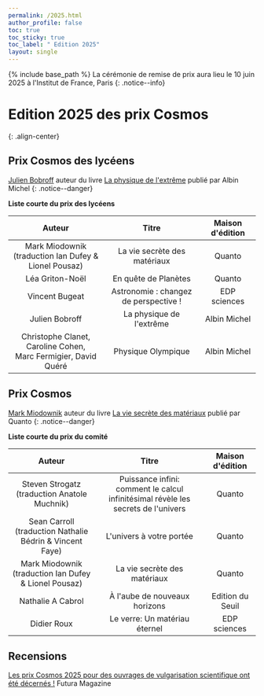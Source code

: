 ```yaml
---
permalink: /2025.html
author_profile: false
toc: true
toc_sticky: true
toc_label: " Edition 2025"
layout: single
---
```


{% include base_path %}
La cérémonie de remise de prix aura lieu le 10 juin 2025 à l'Institut de France, Paris
{: .notice--info}

# Edition 2025 des prix Cosmos #
{: .align-center}


## Prix Cosmos des lycéens

[Julien Bobroff](https://www.universite-paris-saclay.fr/julien-bobroff) auteur du livre  [La physique de l'extrême](https://www.albin-michel.fr/la-physique-de-lextreme-9782226490018) publié par Albin Michel
{: .notice--danger}

**Liste courte du prix des lycéens**


| Auteur | Titre | Maison d'édition|
|:------:|:----:|:-----------:|
| Mark Miodownik<br>(traduction Ian Dufey & Lionel Pousaz) | La vie secrète des matériaux | Quanto|
| Léa Griton-Noël| En quête de Planètes | Quanto|
| Vincent Bugeat| Astronomie : changez de perspective !| EDP sciences |
| Julien Bobroff| La physique de l'extrême| Albin Michel|
| Christophe Clanet, Caroline Cohen,<br> Marc Fermigier, David Quéré | Physique Olympique | Albin Michel|

## Prix Cosmos

[Mark Miodownik](https://www.markmiodownik.net) auteur du livre  [La vie secrète des matériaux](https://www.editionsquanto.org/produit/67/9782889155521/la-vie-secrete-des-materiaux-poche) publié par Quanto
{: .notice--danger}


**Liste courte du prix du comité**


| Auteur | Titre | Maison d'édition|
|:------:|:----:|:-----------:|
| Steven Strogatz<br>(traduction Anatole Muchnik)| Puissance infini:<br>comment le calcul infinitésimal révèle les secrets de l'univers |Quanto|
| Sean Carroll<br>(traduction Nathalie Bédrin &  Vincent Faye) | L'univers à votre portée |Quanto|
| Mark Miodownik<br>(traduction Ian Dufey & Lionel Pousaz) | La vie secrète des matériaux |Quanto|
| Nathalie A Cabrol| À l'aube de nouveaux horizons |Edition du Seuil|
| Didier Roux |Le verre: Un matériau éternel | EDP sciences |

## Recensions

[Les prix Cosmos 2025 pour des ouvrages de vulgarisation scientifique ont été décernés !](https://www.futura-sciences.com/sciences/actualites/astronomie-premiers-prix-cosmos-ouvrages-vulgarisation-scientifique-ont-ete-decernes-115672) Futura Magazine